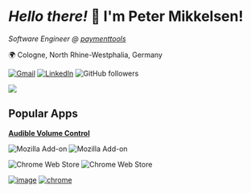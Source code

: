 # *Hello there!* 👋 I'm Peter Mikkelsen!
*Software Engineer @ [paymenttools](https://www.paymenttools.com/en])*

🌍 Cologne, North Rhine-Westphalia, Germany

[![Gmail](https://img.shields.io/badge/Gmail-D14836?style=flat-square&logo=gmail&logoColor=white)](mailto:peterphmikkelsen@gmail.com)
[![LinkedIn](https://img.shields.io/badge/linkedin-%230077B5.svg?style=flat-square&logo=linkedin&logoColor=white)](https://www.linkedin.com/in/peter-mikkelsen-9a3b60208/)
![GitHub followers](https://img.shields.io/github/followers/peterphmikkelsen?label=Follow&style=social)

<img src="https://github-profile-summary-cards.vercel.app/api/cards/profile-details?username=peterphmikkelsen&theme=github_dark"></img>

## Popular Apps
[**Audible Volume Control**](https://github.com/peterphmikkelsen/audible-volume-control/tree/main)

![Mozilla Add-on](https://img.shields.io/amo/users/audible-volume-control?color=purple&label=firefox%20users)
![Mozilla Add-on](https://img.shields.io/amo/stars/audible-volume-control?color=purple&label=firefox%20rating)

![Chrome Web Store](https://img.shields.io/chrome-web-store/users/djbhnpbemmoeenglcdojbkmpdmlcgeoi?color=blue&label=chrome%20users)
![Chrome Web Store](https://img.shields.io/chrome-web-store/stars/djbhnpbemmoeenglcdojbkmpdmlcgeoi?color=blue&label=chrome%20rating)

[![image](https://user-images.githubusercontent.com/31919921/155532905-cc5389f1-d7be-42fb-afc8-caa2f355feeb.png)](https://addons.mozilla.org/en-US/firefox/addon/audible-volume-control/)
[![chrome](https://user-images.githubusercontent.com/31919921/169718682-953bb1b8-a6c7-4663-8402-91e352a9286b.png)](https://chrome.google.com/webstore/detail/audible-audio-control/djbhnpbemmoeenglcdojbkmpdmlcgeoi)
